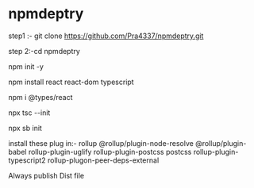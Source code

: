 # npmdeptry

step1 :- git clone https://github.com/Pra4337/npmdeptry.git

step 2:-cd npmdeptry

  npm init -y 
  
  npm install react react-dom typescript
  
  npm i @types/react
  
  npx tsc --init
  
  npx sb init 


  install these plug in:-    rollup @rollup/plugin-node-resolve @rollup/plugin-babel  rollup-plugin-uglify rollup-plugin-postcss postcss rollup-plugin-typescript2 rollup-plugon-peer-deps-external


  Always publish Dist file

